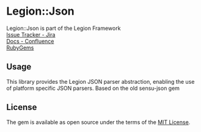 # Legion::Json

Legion::Json is part of the Legion Framework  
[Issue Tracker - Jira](https://legionio.atlassian.net/projects/JSON/issues)  
[Docs - Confluence](https://legionio.atlassian.net/wiki/spaces/LEGION/pages/24674324)  
[RubyGems](https://rubygems.org/gems/legion-json)

## Usage
This library provides the Legion JSON parser abstraction, enabling the use of platform specific JSON parsers.
Based on the old sensu-json gem

## License
The gem is available as open source under the terms of the [MIT License](http://opensource.org/licenses/MIT).
